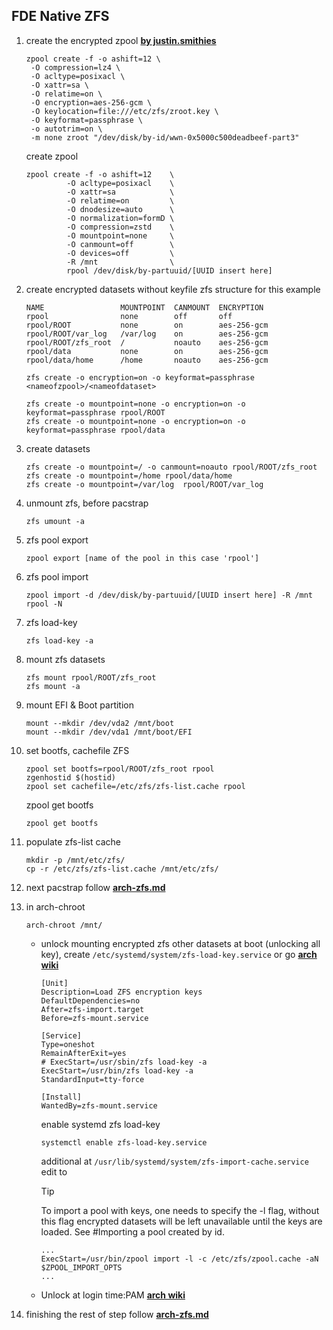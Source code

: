 ## FDE Native ZFS

1.  create the encrypted zpool
    **[by justin.smithies](https://justine.smithies.me.uk/2024/01/03/installing-void-linux-with-encrypted-root-on-zfs/)**
    ```
    zpool create -f -o ashift=12 \
     -O compression=lz4 \
     -O acltype=posixacl \
     -O xattr=sa \
     -O relatime=on \
     -O encryption=aes-256-gcm \
     -O keylocation=file:///etc/zfs/zroot.key \
     -O keyformat=passphrase \
     -o autotrim=on \
     -m none zroot "/dev/disk/by-id/wwn-0x5000c500deadbeef-part3"
    ```
    create zpool
    ```
    zpool create -f -o ashift=12    \
             -O acltype=posixacl    \
             -O xattr=sa            \
             -O relatime=on         \
             -O dnodesize=auto      \
             -O normalization=formD \
             -O compression=zstd    \
             -O mountpoint=none     \
             -O canmount=off        \
             -O devices=off         \
             -R /mnt                \
             rpool /dev/disk/by-partuuid/[UUID insert here]
    ```

2.  create encrypted datasets without keyfile
    zfs structure for this example
    ```
    NAME                 MOUNTPOINT  CANMOUNT  ENCRYPTION
    rpool                none        off       off
    rpool/ROOT           none        on        aes-256-gcm
    rpool/ROOT/var_log   /var/log    on        aes-256-gcm
    rpool/ROOT/zfs_root  /           noauto    aes-256-gcm
    rpool/data           none        on        aes-256-gcm
    rpool/data/home      /home       noauto    aes-256-gcm
    ```
    ```
    zfs create -o encryption=on -o keyformat=passphrase <nameofzpool>/<nameofdataset>
    ```
    ```
    zfs create -o mountpoint=none -o encryption=on -o keyformat=passphrase rpool/ROOT
    zfs create -o mountpoint=none -o encryption=on -o keyformat=passphrase rpool/data
    ```

3.  create datasets
    ```
    zfs create -o mountpoint=/ -o canmount=noauto rpool/ROOT/zfs_root
    zfs create -o mountpoint=/home rpool/data/home
    zfs create -o mountpoint=/var/log  rpool/ROOT/var_log
    ```

4.  unmount zfs, before pacstrap
    ```
    zfs umount -a
    ```

5.  zfs pool export
    ```
    zpool export [name of the pool in this case 'rpool']
    ```

6.  zfs pool import
    ```
    zpool import -d /dev/disk/by-partuuid/[UUID insert here] -R /mnt rpool -N
    ```

7.  zfs load-key
    ```
    zfs load-key -a
    ```

8.  mount zfs datasets
    ```
    zfs mount rpool/ROOT/zfs_root
    zfs mount -a
    ```

9.  mount EFI & Boot partition
    ```
    mount --mkdir /dev/vda2 /mnt/boot
    mount --mkdir /dev/vda1 /mnt/boot/EFI
    ```
10. set bootfs, cachefile ZFS 
    ```
    zpool set bootfs=rpool/ROOT/zfs_root rpool
    zgenhostid $(hostid)
    zpool set cachefile=/etc/zfs/zfs-list.cache rpool
    ```
    zpool get bootfs
    ```
    zpool get bootfs
    ```

11. populate zfs-list cache
    ```
    mkdir -p /mnt/etc/zfs/
    cp -r /etc/zfs/zfs-list.cache /mnt/etc/zfs/
    ```

12. next pacstrap follow **[arch-zfs.md](https://github.com/Elephant9748/dotfiles/blob/main/docs/arch/arch-zfs.md)**

13. in arch-chroot 
    ```
    arch-chroot /mnt/
    ```
    *   unlock mounting encrypted zfs other datasets at boot (unlocking all key), 
        create ``/etc/systemd/system/zfs-load-key.service`` or go **[arch wiki](https://wiki.archlinux.org/title/ZFS#Unlock/Mount_at_boot_time:_systemd)**
        ```
        [Unit]
        Description=Load ZFS encryption keys
        DefaultDependencies=no
        After=zfs-import.target
        Before=zfs-mount.service

        [Service]
        Type=oneshot
        RemainAfterExit=yes
        # ExecStart=/usr/sbin/zfs load-key -a
        ExecStart=/usr/bin/zfs load-key -a
        StandardInput=tty-force

        [Install]
        WantedBy=zfs-mount.service
        ```
        enable systemd zfs load-key
        ```
        systemctl enable zfs-load-key.service
        ```
        additional at ``/usr/lib/systemd/system/zfs-import-cache.service`` edit to
        > [!TIP]
        > To import a pool with keys, one needs to specify the -l flag, without this flag encrypted datasets will be left unavailable until the keys are loaded. See #Importing a pool created by id.
        ```
        ...
        ExecStart=/usr/bin/zpool import -l -c /etc/zfs/zpool.cache -aN $ZPOOL_IMPORT_OPTS
        ...
        ```
    *   Unlock at login time:PAM **[arch wiki](https://wiki.archlinux.org/title/ZFS#Unlock_at_login_time:_PAM)**

14. finishing the rest of step follow **[arch-zfs.md](https://github.com/Elephant9748/dotfiles/blob/main/docs/arch/arch-zfs.md)**
